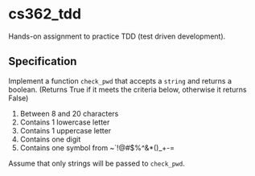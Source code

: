 # cs362_tdd

Hands-on assignment to practice TDD (test driven development).

## Specification
Implement a function `check_pwd` that accepts a `string` and returns a boolean. (Returns True if it meets the criteria below, otherwise it returns False)
1. Between 8 and 20 characters
2. Contains 1 lowercase letter
3. Contains 1 uppercase letter
4. Contains one digit
5. Contains one symbol from ~`!@#$%^&*()_+-=

Assume that only strings will be passed to `check_pwd`.
